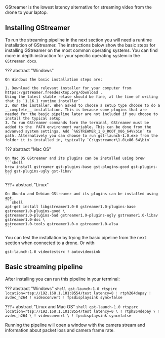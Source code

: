 GStreamer is the lowest latency alternative for streaming video from the drone to your laptop.

## Installing GStreamer

To run the streaming pipeline in the next section you will need a runtime installation of GStreamer.
The instructions below show the basic steps for installing GStreamer on the most common operating systems.
You can find more in depth instruction for your specific operating system in the [`GStreamer docs`](https://gstreamer.freedesktop.org/documentation/installing/?gi-language=c).


??? abstract "Windows"

    On Windows the basic installation steps are:

    1. Download the relevant installer for your computer from https://gstreamer.freedesktop.org/download .
    Using the latest stable relase should be fine, at the time of writing that is `1.16.1 runtime installer`
    2. Run the installer. When asked to choose a setup type choose to do a __complete__ installation. This is because some plugins that are needed for the basic pipeline later are not included if you choose to install the typical setup
    3. To run GStreamer commands form the terminal, GStreamer must be added to the  PATH environment variable. This can be done from the advanved system settings. Add `%GSTREAMER_1_0_ROOT_X86_64%\bin` to path. Alternatively you can choose to run gst-launch-1.0.exe from the folder it is installed in, typically `C:\gstreamer\1.0\x86_64\bin`


??? abstract "Mac OS"

    On Mac OS GStreamer and its plugins can be installed using brew
    ```shell
    brew install gstreamer gst-plugins-base gst-plugins-good gst-plugins-bad gst-plugins-ugly gst-libav
    ```

???+ abstract "Linux"

    On Ubuntu and Debian GStreamer and its plugins can be installed using apt.
    ```shell
    apt-get install libgstreamer1.0-0 gstreamer1.0-plugins-base gstreamer1.0-plugins-good \
    gstreamer1.0-plugins-bad gstreamer1.0-plugins-ugly gstreamer1.0-libav gstreamer1.0-doc \
    gstreamer1.0-tools gstreamer1.0-x gstreamer1.0-alsa
    ```

You can test the installation by trying the basic pipeline from the next section when connected to a drone. Or with

``` shell
gst-launch-1.0 videotestsrc ! autovideosink
```

## Basic streaming pipeline
After installing you can run this pipeline in your terminal:

??? abstract "Windows"
    ``` shell
    gst-launch-1.0 rtspsrc location=rtsp://192.168.1.101:8554/test latency=0 ! rtph264depay ! avdec_h264 ! videoconvert ! fpsdisplaysink sync=false
    ```

???+ abstract "Linux and Mac OS"
    ``` shell
    gst-launch-1.0 rtspsrc location=rtsp://192.168.1.101:8554/test latency=0 \
        ! rtph264depay \
        ! avdec_h264 \
        ! videoconvert \
        ! fpsdisplaysink sync=false
    ```

Running the pipeline will open a window with the camera stream and information about packet loss and camera frame rate.
